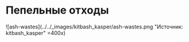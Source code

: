 # Пепельные отходы

![ash-wastes](../../_images/kitbash_kasper/ash-wastes.png "Источник: kitbash_kasper" =400x)
